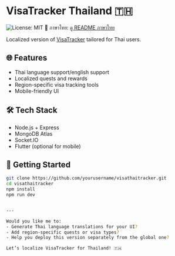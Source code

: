 
# VisaTracker Thailand 🇹🇭
![License: MIT](https://img.shields.io/badge/License-MIT-yellow.svg)
  📘 ภาษาไทย: [ดู README ภาษาไทย](README.th.md)

Localized version of [VisaTracker](https://github.com/yourusername/visatracker) tailored for Thai users.

## 🌐 Features

- Thai language support/english support
- Localized quests and rewards
- Region-specific visa tracking tools
- Mobile-friendly UI

## 🛠 Tech Stack

- Node.js + Express
- MongoDB Atlas
- Socket.IO
- Flutter (optional for mobile)

## 🚀 Getting Started

```bash
git clone https://github.com/yourusername/visathaitracker.git
cd visathaitracker
npm install
npm run dev


---

Would you like me to:
- Generate Thai language translations for your UI?
- Add region-specific quests or visa types?
- Help you deploy this version separately from the global one?

Let’s localize VisaTracker for Thailand! 🇹🇭
